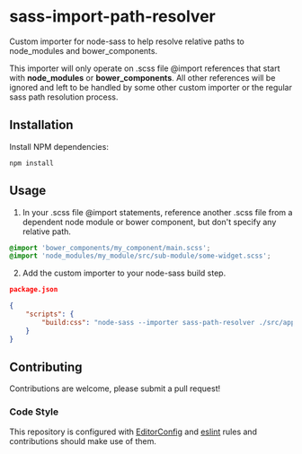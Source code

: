 # sass-import-path-resolver

Custom importer for node-sass to help resolve relative paths to node_modules and bower_components.

This importer will only operate on .scss file @import references that start with **node_modules** or **bower_components**. All other references will be ignored and left to be handled by some other custom importer or the regular sass path resolution process.

## Installation

Install NPM dependencies:

```shell
npm install
```

## Usage

1) In your .scss file @import statements, reference another .scss file from a dependent node module or bower component, but don't specify any relative path.

```scss
@import 'bower_components/my_component/main.scss';
@import 'node_modules/my_module/src/sub-module/some-widget.scss';
```

2) Add the custom importer to your node-sass build step.

```json
package.json

{
	"scripts": {
		"build:css": "node-sass --importer sass-path-resolver ./src/app.scss > ./dist/app.css"
	}
}
```

## Contributing
Contributions are welcome, please submit a pull request!

### Code Style

This repository is configured with [EditorConfig](http://editorconfig.org) and [eslint](http://eslint.org/) rules and contributions should make use of them.

